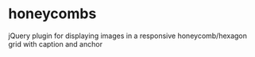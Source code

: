 # honeycombs
jQuery plugin for displaying images in a responsive honeycomb/hexagon grid with caption and anchor
